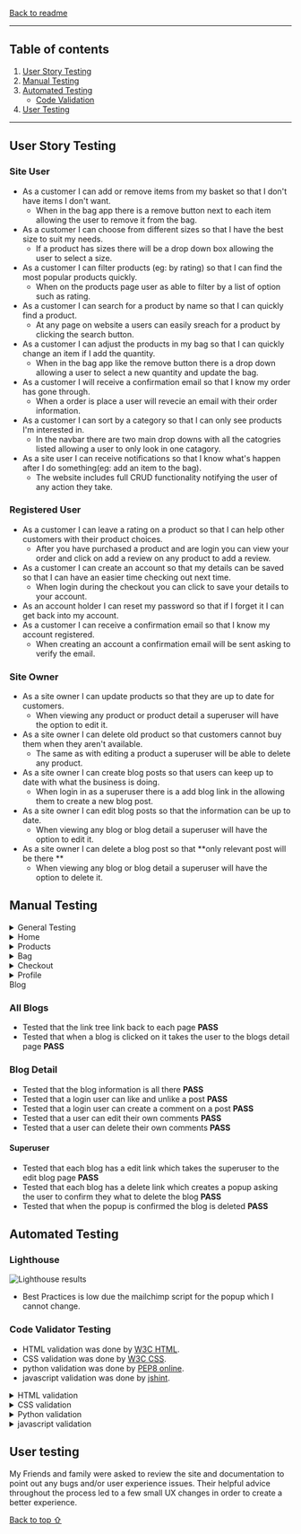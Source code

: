 [Back to readme](/README.md)

***
## Table of contents
1. [User Story Testing](#user-story-testing)
2. [Manual Testing](#manual-testing)
3. [Automated Testing](#automated-testing) 
     - [Code Validation](#code-validator-testing)
4. [User Testing](#user-testing)

***

## User Story Testing

### Site User
- As a customer I can add or remove items from my basket so that I don't have items I don't want.
    - When in the bag app there is a remove button next to each item allowing the user to remove it from the bag.
- As a customer I can choose from different sizes so that I have the best size to suit my needs.
    - If a product has sizes there will be a drop down box allowing the user to select a size.
- As a customer I can filter products (eg: by rating) so that I can find the most popular products quickly.
    - When on the products page user as able to filter by a list of option such as rating.
- As a customer I can search for a product by name so that I can quickly find a product.
    - At any page on website a users can easily sreach for a product by clicking the search button.
- As a customer I can adjust the products in my bag so that I can quickly change an item if I add the quantity.
    - When in the bag app like the remove button there is a drop down allowing a user to select a new quantity and update the bag.
- As a customer I will receive a confirmation email so that I know my order has gone through.
    - When a order is place a user will revecie an email with their order information.
- As a customer I can sort by a category so that I can only see products I'm interested in.
    - In the navbar there are two main drop downs with all the catogries listed allowing a user to only look in one catagory.
- As a site user I can receive notifications so that I know what's happen after I do something(eg: add an item to the bag).
    - The website includes full CRUD functionality notifying the user of any action they take.

### Registered User
- As a customer I can leave a rating on a product so that I can help other customers with their product choices.
    - After you have purchased a product and are login you can view your order and click on add a review on any product to add a review.
- As a customer I can create an account so that my details can be saved so that I can have an easier time checking out next time.
    - When login during the checkout you can click to save your details to your account.
- As an account holder I can reset my password so that if I forget it I can get back into my account.
- As a customer I can receive a confirmation email so that I know my account registered.
    - When creating an account a confirmation email will be sent asking to verify the email.

### Site Owner
- As a site owner I can update products so that they are up to date for customers.
    - When viewing any product or product detail a superuser will have the option to edit it.
- As a site owner I can delete old product so that customers cannot buy them when they aren't available.
    - The same as with editing a product a superuser will be able to delete any product.
- As a site owner I can create blog posts so that users can keep up to date with what the business is doing.
    - When login in as a superuser there is a add blog link in the allowing them to create a new blog post.
- As a site owner I can edit blog posts so that the information can be up to date.
    - When viewing any blog or blog detail a superuser will have the option to edit it.
- As a site owner I can delete a blog post so that **only relevant post will be there **
    - When viewing any blog or blog detail a superuser will have the option to delete it.


## Manual Testing
<details>
<summary>General Testing</summary>

### Navigation
- Tested that the website Logo links back to the home page **PASS**
- Tested the all products drop down list links to the all product page with filters if selected **PASS**
- Tested the coffee drop down list links to the coffee catagories with filters if selected **PASS**
- Tested the gifts drop down list links to the gifts catagories with filters if selected **PASS**
- Tested that when the sreach button is clicked it will drop down and allow user to search the site **PASS**
- Tested that the account drop down has links to register and login in for users not logged in and links to 
profile, wishlist and logout if a user is logged in and all links work **PASS**
- Tested that the bag icon links the user to the bag page **PASS**

#### Superuser
- Tested that when the account button is clicked add product link is there and links to the add product page **PASS**
- Tested that when the account button is clicked add blog link is there and links to the add blog page **PASS**

### Footer
-Tested that socail links all work and open in a different pages **PASS**

</details>
<details>
<summary>Home</summary>

- Tested the shop now button takes the user to the all products page **PASS**
- Tested the facebook link in the about us section takes to user to the facebook page **PASS**
- Tested the blog link takes the user to the blog page **PASS**

</details>
<details>
<summary>Products</summary>

### All Products
- Tested that the link tree link back to each page **PASS**
- Tested that the filter function works and filters product base on the selection **PASS**
- Tested that when a product is clicked on it takes the user to the products detail page **PASS**

### Product Detail
- Tested that the link tree link back to each page **PASS**
- Tested that product has a quantity selector and a quantity from 1-10 can be selected **PASS**
- Tested that if a product has sizes the price is updated accordingly **PASS**
- Tested that the add to bag button works and send all the information such as sizes and quantity **PASS**
- Tested that login users can add a product to there wishlist **PASS**

#### Superuser
- Tested that each product has a edit link which takes the superuser to the edit product page **PASS**
- Tested that each product has a delete link which creates a popup asking the user to confirm they what to delete the product **PASS**
- Tested that when the popup is confirmed the product is deleted **PASS**

</details>
<details>
<summary>Bag</summary>

- Tested that the bag summery is displayed **PASS**
- Tested that the remove from bag button works **PASS**
- Tested that the update quantity selector and button works **PASS**
- Tested that when any changes are made to the bag the price total is adjusted **PASS**
- Tested that the checkout button takes the user to the checkout page **PASS**

</details>
<details>
<summary>Checkout</summary>

### Checkout page

- Tested that the bag total and summary is shown **PASS**
- Tested that all the required fields are correct to checkout **PASS**
- Tested that the checkout button takes the user to the checkout success page if the form is correct **PASS**

#### Signed in users

- Tested that if they have information saved it will pre-populate the fields **PASS**
- Tested that the save infor button will save the users information to the profile **PASS**

### Checkout Success

- Tested that the user receives an order summery **PASS**
- Tested that the user can view more information like delivery address **PASS**
- Tested that the products link takes the user back to the all products view **PASS**

</details>
<details>
<summary>Profile</summary>

### Profile

- Tested the user can see a list of their orders **PASS**
- Tested the user can see their saved information **PASS**
- Tested that when a user clicks on an order it takes them to the order history page **PASS**
- Tested that a user can update their saved information **PASS**

### Order History

- Tested that the user can see all the information on the order **PASS**
- Tested that the user can add a review and be taken to the product review page **PASS**
- Tested that the back to profile button links back to the profile **PASS**

### Wishlist

- Tested that any product added to the wishlist is shown **PASS**
- Tested that the add to bag button adds the product to the bag **PASS**
- Tested that the remove button removes the product from the wishlist **PASS** 

</details>
<summary>Blog</summary>

### All Blogs

- Tested that the link tree link back to each page **PASS**
- Tested that when a blog is clicked on it takes the user to the blogs detail page **PASS**

### Blog Detail

- Tested that the blog information is all there **PASS**
- Tested that a login user can like and unlike a post **PASS**
- Tested that a login user can create a comment on a post **PASS**
- Tested that a user can edit their own comments **PASS**
- Tested that a user can delete their own comments **PASS**

#### Superuser

- Tested that each blog has a edit link which takes the superuser to the edit blog page **PASS**
- Tested that each blog has a delete link which creates a popup asking the user to confirm they what to delete the blog **PASS**
- Tested that when the popup is confirmed the blog is deleted **PASS**

</details>

## Automated Testing

### Lighthouse

![Lighthouse results](lighthouse.png)
- Best Practices is low due the mailchimp script for the popup which I cannot change.

### Code Validator Testing
- HTML validation was done by [W3C HTML](https://validator.w3.org/).
- CSS validation was done by [W3C CSS](https://jigsaw.w3.org/css-validator/).
- python validation was done by [PEP8 online](http://pep8online.com/).
- javascript validation was done by [jshint](https://jshint.com/).
<details>
<summary>HTML validation</summary>

- Home page

![Home page validation](RM-media/homehtmlval.png)

- All Products page

![All Products page validation](RM-media/productshtmlval.png)

- Product Detail page

![Product Detail page validation](RM-media/productdetailhtmlval.png)

- Product Edit page 

![Product Edit page validation](RM-media/productedithtmlval.png)

- Product Add page

![Product Add page validation](RM-media/productaddhtmlval.png)

- Product Review page

![Product Review page validation](RM-media/productreviewhtmlval.png)

- Bag page

![Bag page validation](RM-media/baghtmlval.png)

- Checkout page

![Checkout page validation](RM-media/checkouthtmlval.png)

- Checkout Success page

![Checkout page validation](RM-media/checkoutsuccesshtmlval.png)

- Profile page

![Profile page validation](RM-media/profilehtmlval.png)

- Blog page

![Blog page validation](RM-media/bloghtmlval.png)

- Blog Detail page

![Blog Detail page validation](RM-media/blogdetailhtmlval.png)

- Blog Edit page 

![Blog Edit page validation](RM-media/blogedithtmlval.png)

- Blog Add page

![Blog Add page validation](RM-media/blogaddhtmlval.png)

</details>
<details>
<summary>CSS validation</summary>

- Base CSS

![Base CSS validation](RM-media/basecssval.png)

- Checkout CSS

![Checkout CSS validation](RM-media/checkoutcssval.png)

</details>
<details>
<summary>Python validation</summary>

- Product Model Python

![Product Model python validation](RM-media/productmodelpyval.png)

- Product View Python

![Product View python validation](RM-media/productviewpyval.png)

- Bag View Python

![Product View python validation](RM-media/bagviewspyval.png)


- Bag Context Python

![Bag Context python validation](RM-media/bagcontextpyval.png)

- Checkout Model Python

![Checkout Model python validation](RM-media/checkoutmodelpyval.png)

- Checkout View Python

![Checkout Viewpython validation](RM-media/checkoutviewpyval.png)

- Profile Model Python

![Profile Model python validation](RM-media/profilemodelpyval.png)

- Profile View Python

![Profile View python validation](RM-media/profileviewpyval.png)

- Blog Model Python

![Blog Model python validation](RM-media/blogmodelpyval.png)

- Blog Form Python

![Blog Form python validation](RM-media/blogformpyval.png)

</details>
<details>
<summary>javascript validation</summary>

- Base js 

![Base js validation](RM-media/basejsval.png)

- Profile js

![Profile js validation](RM-media/profilejsval.png)

- Finalprice js

![Finalprice js validation](RM-media/finalpricejsval.png)

- Showprice js

![Showprice js validation](RM-media/showpricejsval.png)

- Get Rating js

![Get Rating js validation](RM-media/getratingjsval.png)

- Stripe js

![Stripe js validation](RM-media/stripejsval.png)

- Checkout js

![Checkout js validation](RM-media/checkoutpricejsval.png)

- Bag js

![Bag js validation](RM-media/bagjsval.png)

- Add Blog js

![Add Blof js validation](RM-media/addblogjsval.png)

- Comment js

![Comment js validation](RM-media/commentjsval.png)

</details>

## User testing 
My Friends and family were asked to review the site and documentation to point out any bugs and/or user experience issues. Their helpful advice throughout the process led to a few small UX changes in order to create a better experience.

[Back to top ⇧](#)